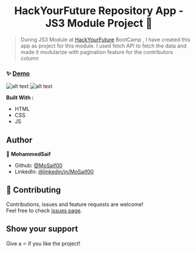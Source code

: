 <h1 align="center"> HackYourFuture Repository App - JS3 Module Project  👋</h1>


> During JS3 Module at [HackYourFuture](https://www.hackyourfuture.net/) BootCamp , I have created this app as project for this module. I used fetch API to fetch the data and made it modularize with pagination feature for the contributors column 

### ✨ [Demo](https://mosaif00.github.io/HYF-Repository-App/)

![alt text](screen1.gif)
![alt text](screen2.gif)

**Built With :**
  - HTML
  - CSS
  - JS


## Author

👤 **MohammedSaif**

- Github: [@MoSaif00](https://github.com/MoSaif00)
- LinkedIn: [@linkedin\/in\/MoSaif00](https://linkedin.com/in/linkedin/in/MoSaif00)

## 🤝 Contributing

Contributions, issues and feature requests are welcome!<br />Feel free to check [issues page](https://github.com/MoSaif00/SImple-Weather-App/issues).

## Show your support

Give a ⭐️  if you like the project!

